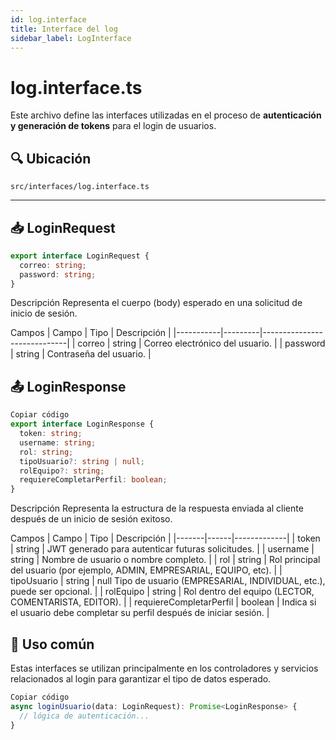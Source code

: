 ```yaml
---
id: log.interface
title: Interface del log
sidebar_label: LogInterface
---
```


# log.interface.ts

Este archivo define las interfaces utilizadas en el proceso de **autenticación y generación de tokens** para el login de usuarios.

## 🔍 Ubicación

`src/interfaces/log.interface.ts`

---

## 📥 LoginRequest

```ts
export interface LoginRequest {
  correo: string;
  password: string;
}
```
Descripción
Representa el cuerpo (body) esperado en una solicitud de inicio de sesión.

Campos
|   Campo   |	 Tipo   |	      Descripción           |
|-----------|---------|-----------------------------|
|   correo  | string	| Correo electrónico del usuario. |
| password  | string	| Contraseña del usuario. |

## 📤 LoginResponse
```ts
Copiar código
export interface LoginResponse {
  token: string;
  username: string;
  rol: string;
  tipoUsuario?: string | null;
  rolEquipo?: string;
  requiereCompletarPerfil: boolean;
}
```
Descripción
Representa la estructura de la respuesta enviada al cliente después de un inicio de sesión exitoso.

Campos
| Campo |	Tipo | Descripción |
|-------|------|-------------|
| token	| string | 	JWT generado para autenticar futuras solicitudes. | 
| username	| string	| Nombre de usuario o nombre completo. | 
| rol | 	string |	Rol principal del usuario (por ejemplo, ADMIN, EMPRESARIAL, EQUIPO, etc). | 
| tipoUsuario | string | null	Tipo de usuario (EMPRESARIAL, INDIVIDUAL, etc.), puede ser opcional. | 
| rolEquipo |	string |	Rol dentro del equipo (LECTOR, COMENTARISTA, EDITOR). | 
| requiereCompletarPerfil	| boolean	| Indica si el usuario debe completar su perfil después de iniciar sesión. |

## 📝 Uso común
Estas interfaces se utilizan principalmente en los controladores y servicios relacionados al login para garantizar el tipo de datos esperado.

```ts
Copiar código
async loginUsuario(data: LoginRequest): Promise<LoginResponse> {
  // lógica de autenticación...
}
```